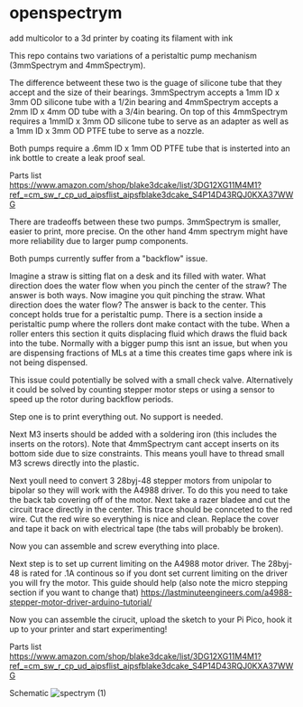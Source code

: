 # openspectrym
add multicolor to a 3d printer by coating its filament with ink

This repo contains two variations of a peristaltic pump mechanism (3mmSpectrym and 4mmSpectrym). 

The difference betweent these two is the guage of silicone tube that they accept and the size of their bearings. 3mmSpectrym accepts a 1mm ID x 3mm OD silicone tube with a 1/2in bearing and 4mmSpectrym accepts a 2mm ID x 4mm OD tube with a 3/4in bearing. On top of this 4mmSpectrym requires a 1mmID x 3mm OD silicone tube to serve as an adapter as well as a 1mm ID x 3mm OD PTFE tube to serve as a nozzle. 

Both pumps require a .6mm ID x 1mm OD PTFE tube that is insterted into an ink bottle to create a leak proof seal.

Parts list
https://www.amazon.com/shop/blake3dcake/list/3DG12XG11M4M1?ref_=cm_sw_r_cp_ud_aipsflist_aipsfblake3dcake_S4P14D43RQJ0KXA37WWG

There are tradeoffs between these two pumps. 3mmSpectrym is smaller, easier to print, more precise. On the other hand 4mm spectrym might have more reliability due to larger pump components.

Both pumps currently suffer from a "backflow" issue.

Imagine a straw is sitting flat on a desk and its filled with water. What direction does the water flow when you pinch the center of the straw? The answer is both ways. Now imagine you quit pinching the straw. What direction does the water flow? The answer is back to the center. This concept holds true for a peristaltic pump. There is a section inside a peristaltic pump where the rollers dont make contact with the tube. When a roller enters this section it quits displacing fluid which draws the fluid back into the tube. Normally with a bigger pump this isnt an issue, but when you are dispensing fractions of MLs at a time this creates time gaps where ink is not being dispensed.

This issue could potentially be solved with a small check valve. Alternatively it could be solved by counting stepper motor steps or using a sensor to speed up the rotor during backflow periods.

Step one is to print everything out. No support is needed.

Next M3 inserts should be added with a soldering iron (this includes the inserts on the rotors). Note that 4mmSpectrym cant accept inserts on its bottom side due to size constraints. This means youll have to thread small M3 screws directly into the plastic.

Next youll need to convert 3 28byj-48 stepper motors from unipolar to bipolar so they will work with the A4988 driver. To do this you need to take the back tab covering off of the motor. Next take a razer bladee and cut the circuit trace directly in the center. This trace should be connceted to the red wire. Cut the red wire so everything is nice and clean. Replace the cover and tape it back on with electrical tape (the tabs will probably be broken).

Now you can assemble and screw everything into place.

Next step is to set up current limiting on the A4988 motor driver. The 28byj-48 is rated for .1A continous so if you dont set current limiting on the driver you will fry the motor. This guide should help (also note the micro stepping section if you want to change that)
https://lastminuteengineers.com/a4988-stepper-motor-driver-arduino-tutorial/

Now you can assemble the cirucit, upload the sketch to your Pi Pico, hook it up to your printer and start experimenting!

Parts list
https://www.amazon.com/shop/blake3dcake/list/3DG12XG11M4M1?ref_=cm_sw_r_cp_ud_aipsflist_aipsfblake3dcake_S4P14D43RQJ0KXA37WWG

Schematic
![spectrym (1)](https://user-images.githubusercontent.com/127003963/223009756-63e2231f-26ce-4845-9071-10230715e386.png)
